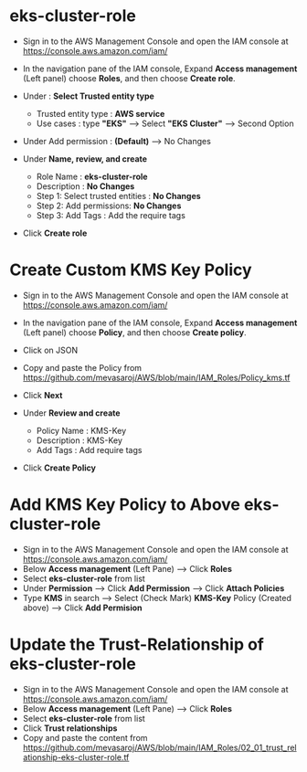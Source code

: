 # eks-cluster-role

- Sign in to the AWS Management Console and open the IAM console at https://console.aws.amazon.com/iam/
  
- In the navigation pane of the IAM console, Expand __Access management__ (Left panel) choose __Roles__, and then choose __Create role__.
  
- Under : **Select Trusted entity type**
   - Trusted entity type : **AWS service**
   - Use cases : type **"EKS"** --> Select __"EKS Cluster"__ --> Second Option
     
 - Under Add permission : **(Default)** --> No Changes
   
 - Under **Name, review, and create**
   - Role Name : **eks-cluster-role**
   - Description : __No Changes__
   - Step 1: Select trusted entities : __No Changes__
   - Step 2: Add permissions: __No Changes__
   - Step 3: Add Tags : Add the require tags
     
 - Click **Create role**

# Create Custom KMS Key Policy
- Sign in to the AWS Management Console and open the IAM console at https://console.aws.amazon.com/iam/
- In the navigation pane of the IAM console, Expand __Access management__ (Left panel) choose __Policy__, and then choose __Create policy__.
- Click on JSON
- Copy and paste the Policy from https://github.com/mevasaroj/AWS/blob/main/IAM_Roles/Policy_kms.tf
- Click __Next__
- Under **Review and create**
   - Policy Name : KMS-Key
   - Description : KMS-Key
   - Add Tags : Add require tags
 
- Click __Create Policy__

# Add KMS Key Policy to Above eks-cluster-role
- Sign in to the AWS Management Console and open the IAM console at https://console.aws.amazon.com/iam/
- Below __Access management__ (Left Pane) --> Click **Roles**
- Select **eks-cluster-role** from list
- Under __Permission__ --> Click **Add Permission** --> Click **Attach Policies**
- Type __KMS__ in search --> Select (Check Mark) __KMS-Key__ Policy (Created above) --> Click **Add Permision**

# Update the Trust-Relationship of eks-cluster-role
- Sign in to the AWS Management Console and open the IAM console at https://console.aws.amazon.com/iam/
- Below __Access management__ (Left Pane) --> Click **Roles**
- Select **eks-cluster-role** from list
- Click **Trust relationships**
- Copy and paste the content from https://github.com/mevasaroj/AWS/blob/main/IAM_Roles/02_01_trust_relationship-eks-cluster-role.tf
